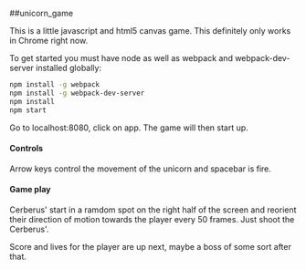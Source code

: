 ##unicorn_game

This is a little javascript and html5 canvas game. This definitely only works in Chrome right now.


To get started you must have node as well as webpack and webpack-dev-server installed globally:

```sh
npm install -g webpack
npm install -g webpack-dev-server
npm install
npm start
```

Go to localhost:8080, click on app. The game will then start up.

#### Controls
Arrow keys control the movement of the unicorn and spacebar is fire. 

#### Game play
Cerberus' start in a ramdom spot on the right half of the screen and reorient their direction of motion towards the player every 50 frames. Just shoot the Cerberus'. 

Score and lives for the player are up next, maybe a boss of some sort after that.
